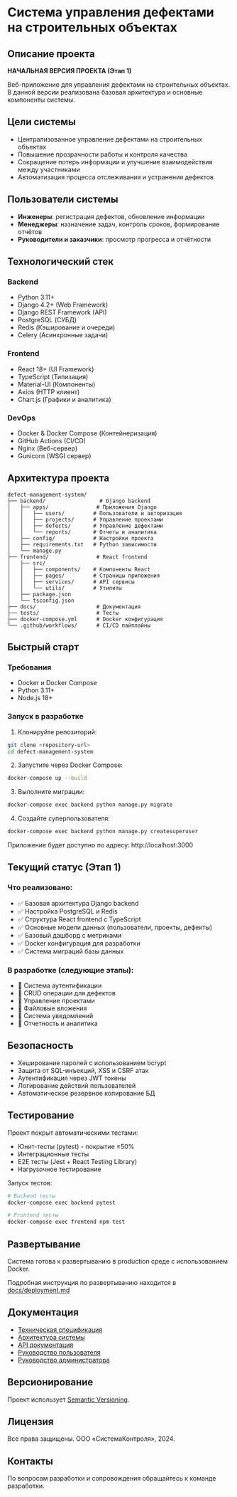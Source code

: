 # Система управления дефектами на строительных объектах

## Описание проекта

**НАЧАЛЬНАЯ ВЕРСИЯ ПРОЕКТА (Этап 1)**

Веб-приложение для управления дефектами на строительных объектах.
В данной версии реализована базовая архитектура и основные компоненты системы.

## Цели системы

- Централизованное управление дефектами на строительных объектах
- Повышение прозрачности работы и контроля качества
- Сокращение потерь информации и улучшение взаимодействия между участниками
- Автоматизация процесса отслеживания и устранения дефектов

## Пользователи системы

- **Инженеры**: регистрация дефектов, обновление информации
- **Менеджеры**: назначение задач, контроль сроков, формирование отчётов  
- **Руководители и заказчики**: просмотр прогресса и отчётности

## Технологический стек

### Backend
- Python 3.11+
- Django 4.2+ (Web Framework)
- Django REST Framework (API)
- PostgreSQL (СУБД)
- Redis (Кэширование и очереди)
- Celery (Асинхронные задачи)

### Frontend  
- React 18+ (UI Framework)
- TypeScript (Типизация)
- Material-UI (Компоненты)
- Axios (HTTP клиент)
- Chart.js (Графики и аналитика)

### DevOps
- Docker & Docker Compose (Контейнеризация)
- GitHub Actions (CI/CD)
- Nginx (Веб-сервер)
- Gunicorn (WSGI сервер)

## Архитектура проекта

```
defect-management-system/
├── backend/                 # Django backend
│   ├── apps/               # Приложения Django
│   │   ├── users/         # Пользователи и авторизация
│   │   ├── projects/      # Управление проектами
│   │   ├── defects/       # Управление дефектами
│   │   └── reports/       # Отчеты и аналитика
│   ├── config/            # Настройки проекта
│   ├── requirements.txt   # Python зависимости
│   └── manage.py
├── frontend/               # React frontend
│   ├── src/
│   │   ├── components/    # Компоненты React
│   │   ├── pages/         # Страницы приложения
│   │   ├── services/      # API сервисы
│   │   └── utils/         # Утилиты
│   ├── package.json
│   └── tsconfig.json
├── docs/                   # Документация
├── tests/                  # Тесты
├── docker-compose.yml      # Docker конфигурация
└── .github/workflows/      # CI/CD пайплайны
```

## Быстрый старт

### Требования
- Docker и Docker Compose
- Python 3.11+
- Node.js 18+

### Запуск в разработке

1. Клонируйте репозиторий:
```bash
git clone <repository-url>
cd defect-management-system
```

2. Запустите через Docker Compose:
```bash
docker-compose up --build
```

3. Выполните миграции:
```bash
docker-compose exec backend python manage.py migrate
```

4. Создайте суперпользователя:
```bash
docker-compose exec backend python manage.py createsuperuser
```

Приложение будет доступно по адресу: http://localhost:3000

## Текущий статус (Этап 1)

### Что реализовано:
- ✅ Базовая архитектура Django backend
- ✅ Настройка PostgreSQL и Redis
- ✅ Структура React frontend с TypeScript
- ✅ Основные модели данных (пользователи, проекты, дефекты)
- ✅ Базовый дашборд с метриками
- ✅ Docker конфигурация для разработки
- ✅ Система миграций базы данных

### В разработке (следующие этапы):
- 🔄 Система аутентификации
- 🔄 CRUD операции для дефектов
- 🔄 Управление проектами
- 🔄 Файловые вложения
- 🔄 Система уведомлений
- 🔄 Отчетность и аналитика

## Безопасность

- Хеширование паролей с использованием bcrypt
- Защита от SQL-инъекций, XSS и CSRF атак
- Аутентификация через JWT токены
- Логирование действий пользователей
- Автоматическое резервное копирование БД

## Тестирование

Проект покрыт автоматическими тестами:
- Юнит-тесты (pytest) - покрытие ≥50%
- Интеграционные тесты
- E2E тесты (Jest + React Testing Library)
- Нагрузочное тестирование

Запуск тестов:
```bash
# Backend тесты
docker-compose exec backend pytest

# Frontend тесты  
docker-compose exec frontend npm test
```

## Развертывание

Система готова к развертыванию в production среде с использованием Docker.

Подробная инструкция по развертыванию находится в [docs/deployment.md](docs/deployment.md)

## Документация

- [Техническая спецификация](docs/SRS.md)
- [Архитектура системы](docs/architecture.md)
- [API документация](docs/api.md)
- [Руководство пользователя](docs/user-guide.md)
- [Руководство администратора](docs/admin-guide.md)

## Версионирование

Проект использует [Semantic Versioning](https://semver.org/).

## Лицензия

Все права защищены. ООО «СистемаКонтроля», 2024.

## Контакты

По вопросам разработки и сопровождения обращайтесь к команде разработки.
